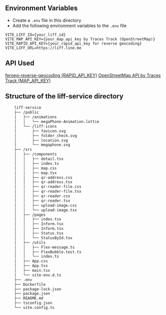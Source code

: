## Environment Variables
 - Create a `.env` file in this directory
 - Add the following environment variables to the `.env` file
```.env
VITE_LIFF_ID={your_liff_id}
VITE_MAP_API_KEY={your_map_api_key by Traces Track (OpenStreetMap)}
VITE_RAPID_API_KEY={your_rapid_api_key for reverse geocoding}
VITE_LIFF_URL=https://liff.line.me
```

## API Used
 [feroeg-reverse-geocoding (RAPID_API_KEY)](https://rapidapi.com/castelli0giovanni-VdUSmLXuCR3/api/feroeg-reverse-geocoding/playground/apiendpoint_25fdc514-102d-4c92-bd75-92c8ea9e364d)
 [OpenStreetMap API by Traces Track (MAP_API_KEY)](https://console.tracestrack.com/)

## Structure of the liff-service directory
```bash
    liff-service
    ├── /public
    │   ├── /animations
    │   │   └── megaPhone-Animation.lottie
    │   └── /liff-icons
    │       ├── favicon.svg
    │       ├── folder_check.svg
    │       ├── location.svg
    │       └── megaphone.svg
    ├── /src
    │   ├── /components
    │   │   ├── detail.tsx
    │   │   ├── index.ts
    │   │   ├── map.css
    │   │   ├── map.tsx
    │   │   ├── qr-address.css
    │   │   ├── qr-address.tsx
    │   │   ├── qr-reader-file.css
    │   │   ├── qr-reader-file.tsx
    │   │   ├── qr-reader.css
    │   │   ├── qr-reader.tsx
    │   │   ├── upload-image.css
    │   │   └── upload-image.tsx
    │   ├── /pages
    │   │   ├── index.tsx
    │   │   ├── Inform.tsx
    │   │   ├── Inform.tsx
    │   │   ├── Status.tsx
    │   │   └── StatusById.tsx
    │   ├── /utils
    │   │   ├── Flex-message.ts
    │   │   ├── FlexBubble.test.ts
    │   │   └── index.ts
    │   ├── App.css
    │   ├── App.tsx
    │   ├── main.tsx
    │   └── vite-env.d.ts
    ├── .env
    ├── Dockerfile
    ├── package-lock.json
    ├── package.json
    ├── README.md
    ├── tsconfig.json
    └── vite.config.ts
```